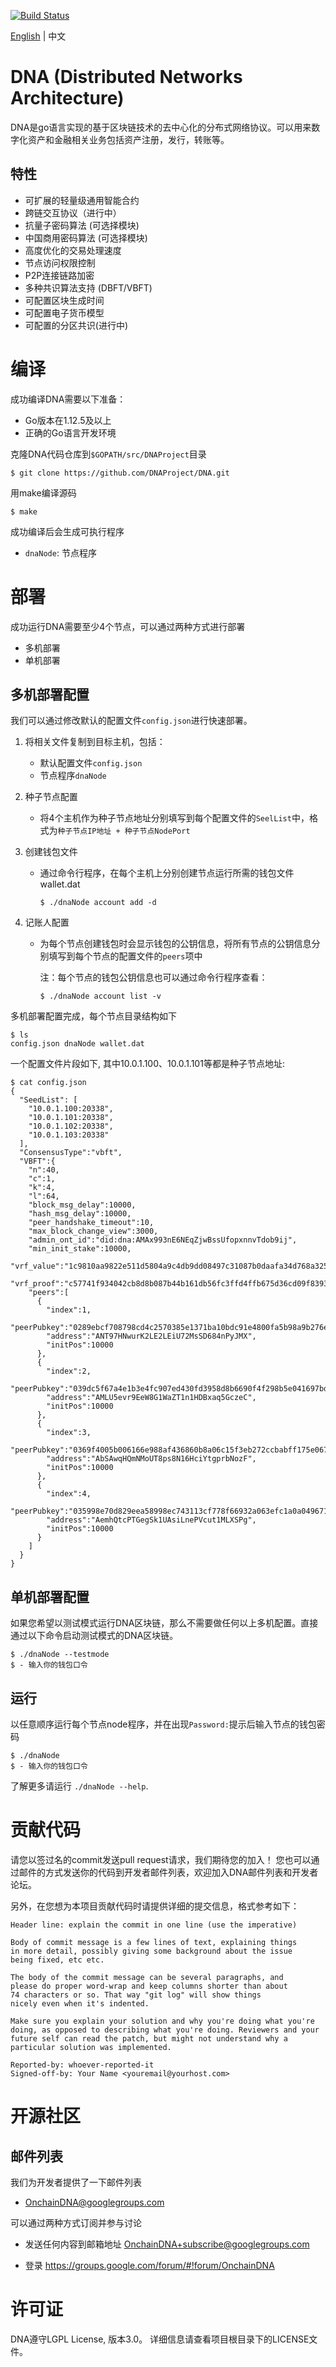 [![Build Status](https://travis-ci.org/DNAProject/DNA.svg?branch=master)](https://travis-ci.org/DNAProject/DNA)

[English](README.md) | 中文

# DNA (Distributed Networks Architecture)

DNA是go语言实现的基于区块链技术的去中心化的分布式网络协议。可以用来数字化资产和金融相关业务包括资产注册，发行，转账等。

## 特性

* 可扩展的轻量级通用智能合约
* 跨链交互协议（进行中）
* 抗量子密码算法 (可选择模块)
* 中国商用密码算法 (可选择模块)
* 高度优化的交易处理速度
* 节点访问权限控制
* P2P连接链路加密
* 多种共识算法支持 (DBFT/VBFT)
* 可配置区块生成时间
* 可配置电子货币模型
* 可配置的分区共识(进行中)

# 编译
成功编译DNA需要以下准备：

* Go版本在1.12.5及以上
* 正确的Go语言开发环境

克隆DNA代码仓库到`$GOPATH/src/DNAProject`目录


```shell
$ git clone https://github.com/DNAProject/DNA.git
```

用make编译源码

```shell
$ make
```

成功编译后会生成可执行程序

* `dnaNode`: 节点程序

# 部署

成功运行DNA需要至少4个节点，可以通过两种方式进行部署

* 多机部署
* 单机部署

## 多机部署配置

我们可以通过修改默认的配置文件`config.json`进行快速部署。

1. 将相关文件复制到目标主机，包括：
    - 默认配置文件`config.json`
    - 节点程序`dnaNode`

3. 种子节点配置
    - 将4个主机作为种子节点地址分别填写到每个配置文件的`SeelList`中，格式为`种子节点IP地址 + 种子节点NodePort`

4. 创建钱包文件
    - 通过命令行程序，在每个主机上分别创建节点运行所需的钱包文件wallet.dat 
      
        `$ ./dnaNode account add -d` 

5. 记账人配置
    - 为每个节点创建钱包时会显示钱包的公钥信息，将所有节点的公钥信息分别填写到每个节点的配置文件的`peers`项中
    
        注：每个节点的钱包公钥信息也可以通过命令行程序查看：
    
        `$ ./dnaNode account list -v` 


多机部署配置完成，每个节点目录结构如下

```shell
$ ls
config.json dnaNode wallet.dat
```

一个配置文件片段如下, 其中10.0.1.100、10.0.1.101等都是种子节点地址:
```shell
$ cat config.json
{
  "SeedList": [
    "10.0.1.100:20338",
    "10.0.1.101:20338",
    "10.0.1.102:20338",
    "10.0.1.103:20338"
  ],
  "ConsensusType":"vbft",
  "VBFT":{
    "n":40,
    "c":1,
    "k":4,
    "l":64,
    "block_msg_delay":10000,
    "hash_msg_delay":10000,
    "peer_handshake_timeout":10,
    "max_block_change_view":3000,
    "admin_ont_id":"did:dna:AMAx993nE6NEqZjwBssUfopxnnvTdob9ij",
    "min_init_stake":10000,
    "vrf_value":"1c9810aa9822e511d5804a9c4db9dd08497c31087b0daafa34d768a3253441fa20515e2f30f81741102af0ca3cefc4818fef16adb825fbaa8cad78647f3afb590e",
    "vrf_proof":"c57741f934042cb8d8b087b44b161db56fc3ffd4ffb675d36cd09f83935be853d8729f3f5298d12d6fd28d45dde515a4b9d7f67682d182ba5118abf451ff1988",
    "peers":[
      {
        "index":1,
        "peerPubkey":"0289ebcf708798cd4c2570385e1371ba10bdc91e4800fa5b98a9b276eab9300f10",
        "address":"ANT97HNwurK2LE2LEiU72MsSD684nPyJMX",
        "initPos":10000
      },
      {
        "index":2,
        "peerPubkey":"039dc5f67a4e1b3e4fc907ed430fd3958d8b6690f4f298b5e041697bd5be77f3e8",
        "address":"AMLU5evr9EeW8G1WaZT1n1HDBxaq5GczeC",
        "initPos":10000
      },
      {
        "index":3,
        "peerPubkey":"0369f4005b006166e988af436860b8a06c15f3eb272ccbabff175e067e6bba88d7",
        "address":"AbSAwqHQmNMoUT8ps8N16HciYtgprbNozF",
        "initPos":10000
      },
      {
        "index":4,
        "peerPubkey":"035998e70d829eea58998ec743113cf778f66932a063efc1a0a0496717c4a0d93d",
        "address":"AemhQtcPTGegSk1UAsiLnePVcut1MLXSPg",
        "initPos":10000
      }
    ]
  }
}
```
## 单机部署配置

如果您希望以测试模式运行DNA区块链，那么不需要做任何以上多机配置。直接通过以下命令启动测试模式的DNA区块链。

```shell
$ ./dnaNode --testmode
$ - 输入你的钱包口令
```

## 运行
以任意顺序运行每个节点node程序，并在出现`Password:`提示后输入节点的钱包密码

```shell
$ ./dnaNode
$ - 输入你的钱包口令
```

了解更多请运行 `./dnaNode --help`.


# 贡献代码

请您以签过名的commit发送pull request请求，我们期待您的加入！
您也可以通过邮件的方式发送你的代码到开发者邮件列表，欢迎加入DNA邮件列表和开发者论坛。

另外，在您想为本项目贡献代码时请提供详细的提交信息，格式参考如下：

	Header line: explain the commit in one line (use the imperative)

	Body of commit message is a few lines of text, explaining things
	in more detail, possibly giving some background about the issue
	being fixed, etc etc.

	The body of the commit message can be several paragraphs, and
	please do proper word-wrap and keep columns shorter than about
	74 characters or so. That way "git log" will show things
	nicely even when it's indented.

	Make sure you explain your solution and why you're doing what you're
	doing, as opposed to describing what you're doing. Reviewers and your
	future self can read the patch, but might not understand why a
	particular solution was implemented.

	Reported-by: whoever-reported-it
	Signed-off-by: Your Name <youremail@yourhost.com>

# 开源社区

## 邮件列表

我们为开发者提供了一下邮件列表

- OnchainDNA@googlegroups.com

可以通过两种方式订阅并参与讨论

- 发送任何内容到邮箱地址 OnchainDNA+subscribe@googlegroups.com

- 登录 https://groups.google.com/forum/#!forum/OnchainDNA 


# 许可证

DNA遵守LGPL License, 版本3.0。 详细信息请查看项目根目录下的LICENSE文件。
